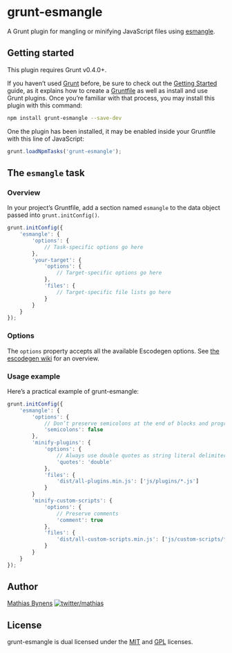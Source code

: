 # grunt-esmangle

A Grunt plugin for mangling or minifying JavaScript files using [esmangle](http://constellation.github.com/esmangle/).

## Getting started

This plugin requires Grunt v0.4.0+.

If you haven’t used [Grunt](http://gruntjs.com/) before, be sure to check out the [Getting Started](http://gruntjs.com/getting-started) guide, as it explains how to create a [Gruntfile](http://gruntjs.com/sample-gruntfile) as well as install and use Grunt plugins. Once you’re familiar with that process, you may install this plugin with this command:

```bash
npm install grunt-esmangle --save-dev
```

One the plugin has been installed, it may be enabled inside your Gruntfile with this line of JavaScript:

```js
grunt.loadNpmTasks('grunt-esmangle');
```

## The `esmangle` task

### Overview

In your project’s Gruntfile, add a section named `esmangle` to the data object passed into `grunt.initConfig()`.

```js
grunt.initConfig({
	'esmangle': {
		'options': {
			// Task-specific options go here
		},
		'your-target': {
			'options': {
				// Target-specific options go here
			},
			'files': {
				// Target-specific file lists go here
			}
		}
	}
});
```

### Options

The `options` property accepts all the available Escodegen options. See [the escodegen wiki](https://github.com/Constellation/escodegen/wiki/API) for an overview.

### Usage example

Here’s a practical example of grunt-esmangle:

```js
grunt.initConfig({
	'esmangle': {
		'options': {
			// Don’t preserve semicolons at the end of blocks and programs
			'semicolons': false
		},
		'minify-plugins': {
			'options': {
				// Always use double quotes as string literal delimiter
				'quotes': 'double'
			},
			'files': {
				'dist/all-plugins.min.js': ['js/plugins/*.js']
			}
		}
		'minify-custom-scripts': {
			'options': {
				// Preserve comments
				'comment': true
			},
			'files': {
				'dist/all-custom-scripts.min.js': ['js/custom-scripts/*.js']
			}
		}
	}
});
```

## Author

[Mathias Bynens](http://mathiasbynens.be/)
  [![twitter/mathias](http://gravatar.com/avatar/24e08a9ea84deb17ae121074d0f17125?s=70)](http://twitter.com/mathias "Follow @mathias on Twitter")

## License

grunt-esmangle is dual licensed under the [MIT](http://mths.be/mit) and [GPL](http://mths.be/gpl) licenses.
